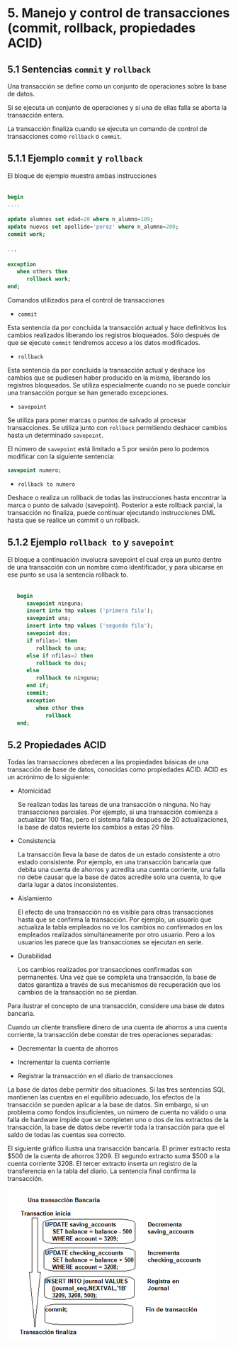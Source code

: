 # 5. Manejo y control de transacciones (commit, rollback, propiedades ACID)

## 5.1 Sentencias `commit` y `rollback`

Una transacción se define como un conjunto de operaciones sobre la base de datos.

Si se ejecuta un conjunto de operaciones y si una de ellas falla se aborta
la transacción entera.

La transacción finaliza cuando se ejecuta un comando de control de transacciones como
`rollback` o `commit`.

## 5.1.1 Ejemplo `commit` y `rollback`

El bloque de ejemplo muestra ambas instrucciones

```sql

begin
....

update alumnos set edad=20 where n_alumno=109;
update nuevos set apellido='perez' where n_alumno=200;
commit work;

...

exception
   when others then
      rollback work;
end;

```

Comandos utilizados para el control de transacciones

* `commit`
  
Esta sentencia da por concluida la transacción actual y hace definitivos los cambios realizados
liberando los registros bloqueados.
Sólo después de que se ejecute `commit` tendremos acceso a los datos modificados.

* `rollback`
  
Esta sentencia da por concluida la transacción actual y deshace los cambios que se pudiesen
haber producido en la misma, liberando los registros bloqueados. Se utiliza especialmente
cuando no se puede concluir una transacción porque se han generado excepciones.

* `savepoint`

Se utiliza para poner marcas o puntos de salvado al procesar transacciones. Se utiliza
junto con `rollback` permitiendo deshacer cambios hasta un determinado `savepoint`.

El número de `savepoint` está limitado a 5 por sesión pero lo podemos modificar con la
siguiente sentencia:

```sql
savepoint numero;
```

* `rollback to numero`

Deshace o realiza un rollback de todas las instrucciones hasta encontrar la marca o punto de salvado (savepoint). Posterior a este rollback parcial, la transacción no finaliza, puede continuar ejecutando instrucciones DML hasta que se realice un commit o un rollback.

## 5.1.2 Ejemplo `rollback to` y `savepoint`

El bloque a continuación involucra savepoint el cual crea un punto dentro de una transacción
con un nombre como identificador, y para ubicarse en ese punto se usa la sentencia rollback
to.

```sql

   begin
      savepoint ninguna;
      insert into tmp values ('primera fila');
      savepoint una;
      insert into tmp values ('segunda fila');
      savepoint dos;
      if nfilas=1 then
         rollback to una;
      else if nfilas=2 then
         rollback to dos;
      else
         rollback to ninguna;
      end if;
      commit;
      exception
         when other then
            rollback
   end;

```

## 5.2 Propiedades ACID

Todas las transacciones obedecen a las propiedades básicas de una transacción de
base de datos, conocidas como propiedades ACID. ACID es un acrónimo de lo siguiente:

* Atomicidad

    Se realizan todas las tareas de una transacción o ninguna. No hay transacciones
    parciales. Por ejemplo, si una transacción comienza a actualizar 100 filas, pero el
    sistema falla después de 20 actualizaciones, la base de datos revierte los cambios a
    estas 20 filas.

* Consistencia

    La transacción lleva la base de datos de un estado consistente a otro estado
    consistente. Por ejemplo, en una transacción bancaria que debita una cuenta de ahorros
    y acredita una cuenta corriente, una falla no debe causar que la base de datos acredite
    solo una cuenta, lo que daría lugar a datos inconsistentes.

* Aislamiento

    El efecto de una transacción no es visible para otras transacciones hasta que se
    confirma la transacción. Por ejemplo, un usuario que actualiza la tabla empleados no ve
    los cambios no confirmados en los empleados realizados simultáneamente por otro usuario.
    Pero a los usuarios les parece que las transacciones se ejecutan en serie.

* Durabilidad

    Los cambios realizados por transacciones confirmadas son permanentes. Una vez que se
    completa una transacción, la base de datos garantiza a través de sus mecanismos de
    recuperación que los cambios de la transacción no se pierdan.

Para ilustrar el concepto de una transacción, considere una base de datos bancaria.

Cuando un cliente transfiere dinero de una cuenta de ahorros a una cuenta corriente, la
transacción debe constar de tres operaciones separadas:

* Decrementar la cuenta de ahorros

* Incrementar la cuenta corriente

* Registrar la transacción en el diario de transacciones

La base de datos debe permitir dos situaciones. Si las tres sentencias SQL mantienen las
cuentas en el equilibrio adecuado, los efectos de la transacción se pueden aplicar a la
base de datos. Sin embargo, si un problema como fondos insuficientes, un número de cuenta
no válido o una falla de hardware impide que se completen uno o dos de los extractos de la
transacción, la base de datos debe revertir toda la transacción para que el saldo de todas
las cuentas sea correcto.

El siguiente gráfico ilustra una transacción bancaria. El primer extracto resta $500 de la
cuenta de ahorros 3209. El segundo extracto suma $500 a la cuenta corriente 3208. El tercer
extracto inserta un registro de la transferencia en la tabla del diario. La sentencia final
confirma la transacción.

![ACID](img/5_2_figura_ACID.png)
